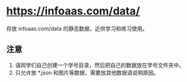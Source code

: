 # https://infoaas.com/data/ 
存放 infoaas.com/data 的静态数据，近供学习和练习使用。

## 注意
1. 请同学们自己创建一个学号目录，然后把自己的数据放在学号文件夹中。  
2. 只允许放 \*.json 和图片等数据，需要放其他数据请说明原因。
